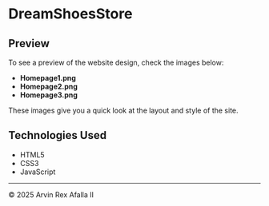 # DreamShoesStore 

## Preview  
To see a preview of the website design, check the images below:  
- **Homepage1.png**  
- **Homepage2.png**  
- **Homepage3.png**  

These images give you a quick look at the layout and style of the site.  

## Technologies Used  
- HTML5  
- CSS3  
- JavaScript  

---
© 2025 Arvin Rex Afalla II
